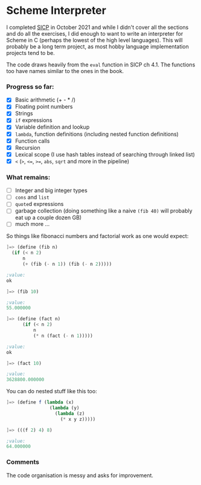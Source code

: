 # Scheme Interpreter
I completed [SICP](https://web.mit.edu/alexmv/6.037/sicp.pdf) in October 2021 and while I didn't cover all the sections and do all the exercises, I did enough to want to write an interpreter for Scheme in C (perhaps the lowest of the high level languages). This will probably be a long term project, as most hobby language implementation projects tend to be.

The code draws heavily from the `eval` function in SICP ch 4.1. The functions too have names similar to the ones in the book.

### Progress so far:
- [x] Basic arithmetic (+ - * /)
- [x] Floating point numbers
- [x] Strings
- [x] `if` expressions
- [x] Variable definition and lookup
- [x] `lambda`, function definitions (including nested function definitions)
- [x] Function calls
- [x] Recursion
- [x] Lexical scope (I use hash tables instead of searching through linked list)
- [x] `<` (`>`, `<=`, `>=`, `abs`, `sqrt` and more in the pipeline)

### What remains:
- [ ] Integer and big integer types
- [ ] `cons` and `list`
- [ ] `quote`d expressions
- [ ] garbage collection (doing something like a naive `(fib 40)` will probably eat up a couple dozen GB)
- [ ] much more ...

So things like fibonacci numbers and factorial work as one would expect:

```scheme
]=> (define (fib n)
  (if (< n 2)
      n
      (+ (fib (- n 1)) (fib (- n 2)))))

;value:
ok

]=> (fib 10)

;value:
55.000000

]=> (define (fact n)
      (if (< n 2)
          n
          (* n (fact (- n 1)))))

;value:
ok

]=> (fact 10)

;value:
3628800.000000
```
You can do nested stuff like this too:
```scheme
]=> (define f (lambda (x)
                (lambda (y)
                  (lambda (z)
                    (* x y z)))))

]=> (((f 2) 4) 8)

;value:
64.000000
```
### Comments
The code organisation is messy and asks for improvement.
